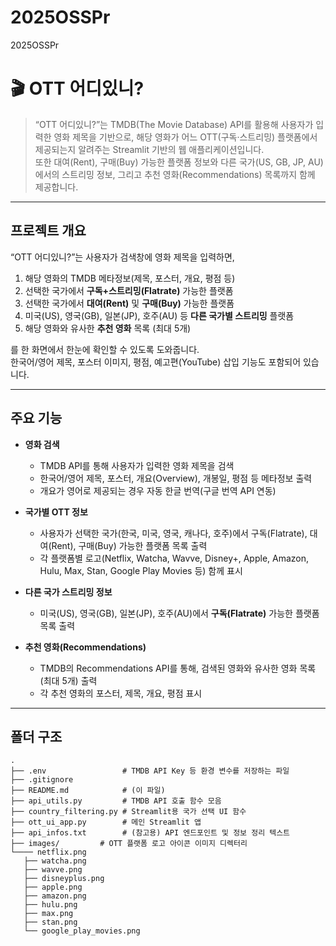 # 2025OSSPr
2025OSSPr
# 🎬 OTT 어디있니?

> “OTT 어디있니?”는 TMDB(The Movie Database) API를 활용해 사용자가 입력한 영화 제목을 기반으로, 해당 영화가 어느 OTT(구독·스트리밍) 플랫폼에서 제공되는지 알려주는 Streamlit  기반의 웹 애플리케이션입니다.  
> 또한 대여(Rent), 구매(Buy) 가능한 플랫폼 정보와 다른 국가(US, GB, JP, AU)에서의 스트리밍 정보, 그리고 추천 영화(Recommendations) 목록까지 함께 제공합니다.

---

## 프로젝트 개요

“OTT 어디있니?”는 사용자가 검색창에 영화 제목을 입력하면,  
1. 해당 영화의 TMDB 메타정보(제목, 포스터, 개요, 평점 등)  
2. 선택한 국가에서 **구독+스트리밍(Flatrate)** 가능한 플랫폼  
3. 선택한 국가에서 **대여(Rent)** 및 **구매(Buy)** 가능한 플랫폼  
4. 미국(US), 영국(GB), 일본(JP), 호주(AU) 등 **다른 국가별 스트리밍** 플랫폼  
5. 해당 영화와 유사한 **추천 영화** 목록 (최대 5개)  

를 한 화면에서 한눈에 확인할 수 있도록 도와줍니다.  
한국어/영어 제목, 포스터 이미지, 평점, 예고편(YouTube) 삽입 기능도 포함되어 있습니다.

---

## 주요 기능

- **영화 검색**  
  - TMDB API를 통해 사용자가 입력한 영화 제목을 검색  
  - 한국어/영어 제목, 포스터, 개요(Overview), 개봉일, 평점 등 메타정보 출력  
  - 개요가 영어로 제공되는 경우 자동 한글 번역(구글 번역 API 연동)  

- **국가별 OTT 정보**  
  - 사용자가 선택한 국가(한국, 미국, 영국, 캐나다, 호주)에서 구독(Flatrate), 대여(Rent), 구매(Buy) 가능한 플랫폼 목록 출력  
  - 각 플랫폼별 로고(Netflix, Watcha, Wavve, Disney+, Apple, Amazon, Hulu, Max, Stan, Google Play Movies 등) 함께 표시  

- **다른 국가 스트리밍 정보**  
  - 미국(US), 영국(GB), 일본(JP), 호주(AU)에서 **구독(Flatrate)** 가능한 플랫폼 목록 출력  

- **추천 영화(Recommendations)**  
  - TMDB의 Recommendations API를 통해, 검색된 영화와 유사한 영화 목록(최대 5개) 출력  
  - 각 추천 영화의 포스터, 제목, 개요, 평점 표시  

---

## 폴더 구조

```text
.
├── .env                 # TMDB API Key 등 환경 변수를 저장하는 파일
├── .gitignore
├── README.md            # (이 파일)
├── api_utils.py         # TMDB API 호출 함수 모음
├── country_filtering.py # Streamlit용 국가 선택 UI 함수
├── ott_ui_app.py        # 메인 Streamlit 앱
├── api_infos.txt        # (참고용) API 엔드포인트 및 정보 정리 텍스트
├── images/         # OTT 플랫폼 로고 아이콘 이미지 디렉터리
└──── netflix.png
   ├── watcha.png
   ├── wavve.png
   ├── disneyplus.png
   ├── apple.png
   ├── amazon.png
   ├── hulu.png
   ├── max.png
   ├── stan.png
   └── google_play_movies.png


